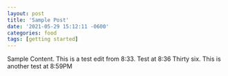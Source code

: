 ```yaml
---
layout: post
title: 'Sample Post'
date: '2021-05-29 15:12:11 -0600'
categories: food
tags: [getting started]
---
```


Sample Content. This is a test edit from 8:33. Test at 8:36 Thirty six.
This is another test at 8:59PM